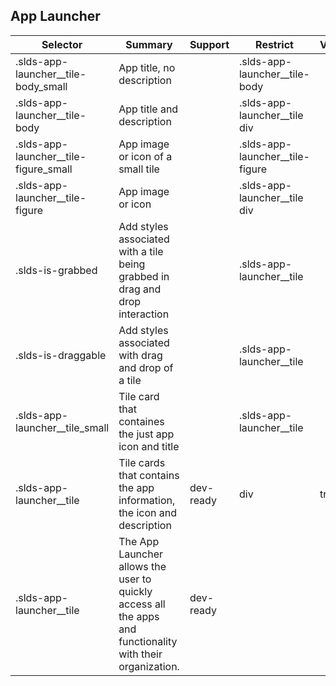 

## App Launcher

| Selector | Summary | Support | Restrict | Variant | Modifier |
|-------|-------|-------|-------|-------|-------|
| .slds-app-launcher__tile-body_small | App title, no description |   | .slds-app-launcher__tile-body |   |   |
| .slds-app-launcher__tile-body | App title and description |   | .slds-app-launcher__tile div |   |   |
| .slds-app-launcher__tile-figure_small | App image or icon of a small tile |   | .slds-app-launcher__tile-figure |   |   |
| .slds-app-launcher__tile-figure | App image or icon |   | .slds-app-launcher__tile div |   |   |
| .slds-is-grabbed | Add styles associated with a tile being grabbed in drag and drop interaction |   | .slds-app-launcher__tile |   | true |
| .slds-is-draggable | Add styles associated with drag and drop of a tile |   | .slds-app-launcher__tile |   |   |
| .slds-app-launcher__tile_small | Tile card that containes the just app icon and title |   | .slds-app-launcher__tile |   |   |
| .slds-app-launcher__tile | Tile cards that contains the app information, the icon and description | dev-ready | div | true |   |
| .slds-app-launcher__tile | The App Launcher allows the user to quickly access all the apps and functionality with their organization. | dev-ready |   |   |   |